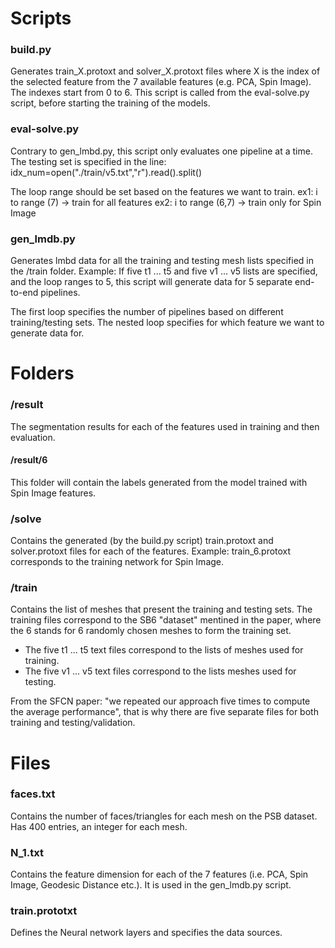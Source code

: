 # Scripts

### build.py
Generates train_X.protoxt and solver_X.protoxt files where X is the index of the selected feature from the 7 available features (e.g. PCA, Spin Image). The indexes start from 0 to 6.
This script is called from the eval-solve.py script, before starting the training of the models.


### eval-solve.py
Contrary to gen_lmbd.py, this script only evaluates one pipeline at a time. The testing set is specified in the line: 
idx_num=open("./train/v5.txt","r").read().split()


The loop range should be set based on the features we want to train.
ex1: i to range (7) -> train for all features 
ex2: i to range (6,7) -> train only for Spin Image 

### gen_lmdb.py
Generates lmbd data for all the training and testing mesh lists specified in the /train folder. Example: If five t1 ... t5 and five v1 ... v5 lists are specified, and the loop ranges to 5, this script will generate data for 5 separate end-to-end pipelines.

The first loop specifies the number of pipelines based on different training/testing sets.
The nested loop specifies for which feature we want to generate data for.

# Folders

### /result 
The segmentation results for each of the features used in training and then evaluation.
#### /result/6 
This folder will contain the labels generated from the model trained with Spin Image features.

### /solve
Contains the generated (by the build.py script) train.protoxt and solver.protoxt files for each of the features.
Example: train_6.protoxt corresponds to the training network for Spin Image.

### /train
Contains the list of meshes that present the training and testing sets.
The training files correspond to the SB6 "dataset" mentined in the paper, where the 6 stands for 6 randomly chosen meshes to form the training set.
- The five t1 ... t5 text files correspond to the lists of meshes used for training.
- The five v1 ... v5 text files correspond to the lists meshes used for testing.

From the SFCN paper: "we repeated our approach five times to compute the average performance", that is why there are five separate files for both training and testing/validation.

# Files

### faces.txt
Contains the number of faces/triangles for each mesh on the PSB dataset. Has 400 entries, an integer for each mesh.

### N_1.txt
Contains the feature dimension for each of the 7 features (i.e. PCA, Spin Image, Geodesic Distance etc.).
It is used in the gen_lmdb.py script.

### train.prototxt
Defines the Neural network layers and specifies the data sources.